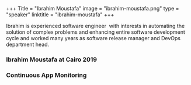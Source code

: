 +++ 
Title = "Ibrahim Moustafa" 
image = "ibrahim-moustafa.png"
type = "speaker" 
linktitle = "ibrahim-moustafa" 
+++

Ibrahim is experienced software engineer  with interests in automating the solution of complex problems and enhancing entire software development cycle and worked many years as software release manager and DevOps department head.

### Ibrahim Moustafa at Cairo 2019

### Continuous App Monitoring
